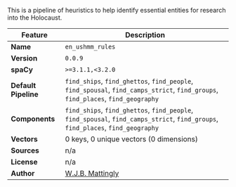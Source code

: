 This is a pipeline of heuristics to help identify essential entities for research into the Holocaust.

| Feature | Description |
| --- | --- |
| **Name** | `en_ushmm_rules` |
| **Version** | `0.0.9` |
| **spaCy** | `>=3.1.1,<3.2.0` |
| **Default Pipeline** | `find_ships`, `find_ghettos`, `find_people`, `find_spousal`, `find_camps_strict`, `find_groups`, `find_places`, `find_geography` |
| **Components** | `find_ships`, `find_ghettos`, `find_people`, `find_spousal`, `find_camps_strict`, `find_groups`, `find_places`, `find_geography` |
| **Vectors** | 0 keys, 0 unique vectors (0 dimensions) |
| **Sources** | n/a |
| **License** | n/a |
| **Author** | [W.J.B. Mattingly](www.wjbmattingly.com) |